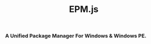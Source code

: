 <h1 class="mdui-typo-display-1" align="center">
  <br>
  <img src="https://home.edgeless.top/cdn/epmlogo.png" width="5"/></a>
  <br>
  EPM.js
  <br>
</h1>
<br>
<h3>A Unified Package Manager For Windows &amp; Windows PE.</h3>

